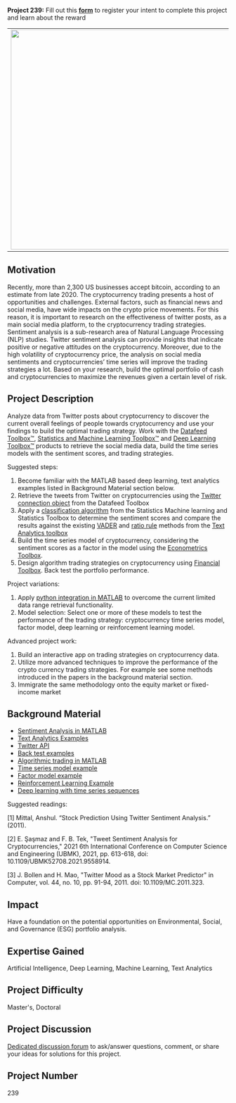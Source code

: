 **Project 239:** Fill out this <strong>[form](https://forms.office.com/Pages/ResponsePage.aspx?id=ETrdmUhDaESb3eUHKx3B5lOTzSa_A6lPqq2LJKzvpM5UMTBZRkc4UTRETjFERVRDWllQRE40OUFSQS4u)</strong> to  register your intent to complete this project and learn about the reward

<table>
<td><img src="https://gist.githubusercontent.com/robertogl/e0115dc303472a9cfd52bbbc8edb7665/raw/cripto.png"  width=500 /></td>
<td><p><h1>Sentiment Analysis in Cryptocurrency Trading</h1></p>
<p>Build your own cryptocurrency trading strategies based on sentiment analysis.</p>
</table>

## Motivation

Recently, more than 2,300 US businesses accept bitcoin, according to an estimate from late 2020. The cryptocurrency trading presents a host of opportunities and challenges. External factors, such as financial news and social media, have wide impacts on the crypto price movements. For this reason, it is important to research on the effectiveness of twitter posts, as a main social media platform, to the cryptocurrency trading strategies. Sentiment analysis is a sub-research area of Natural Language Processing (NLP) studies. Twitter sentiment analysis can provide insights that indicate positive or negative attitudes on the cryptocurrency. Moreover, due to the high volatility of cryptocurrency price, the analysis on social media sentiments and cryptocurrencies’ time series will improve the trading strategies a lot. Based on your research, build the optimal portfolio of cash and cryptocurrencies to maximize the revenues given a certain level of risk. 

## Project Description

Analyze data from Twitter posts about cryptocurrency to discover the current overall feelings of people towards cryptocurrency and use your findings to build the optimal trading strategy.
Work with the [Datafeed Toolbox™](https://www.mathworks.com/products/datafeed.html), [Statistics and Machine Learning Toolbox™](https://www.mathworks.com/products/statistics.html) and [Deep Learning Toolbox™](https://www.mathworks.com/products/deep-learning.html ) products to retrieve the social media data, build the time series models with the sentiment scores, and trading strategies. 

Suggested steps:
1.	Become familiar with the MATLAB based deep learning, text analytics examples listed in Background Material section below.
2.	Retrieve the tweets from Twitter on cryptocurrencies using the [Twitter connection object]( https://www.mathworks.com/help/datafeed/twitter.html) from the Datafeed Toolbox
3.	Apply a [classification algorithm]( https://www.mathworks.com/help/stats/classification.html) from the Statistics Machine learning and Statistics Toolbox to determine the sentiment scores and compare the results against the existing [VADER](https://www.mathworks.com/help/textanalytics/ref/vadersentimentscores.html) and [ratio rule](https://www.mathworks.com/help/textanalytics/ref/ratiosentimentscores.html)  methods from the [Text Analytics toolbox](https://www.mathworks.com/help/stats/classification.html) 
4.	Build the time series model of cryptocurrency, considering the sentiment scores as a factor in the model using the [Econometrics Toolbox](https://www.mathworks.com/products/econometrics.html).
5.	Design algorithm trading strategies on cryptocurrency using [Financial Toolbox](https://www.mathworks.com/products/finance.html). Back test the portfolio performance.

Project variations:
1.	 Apply [python integration in MATLAB]( https://www.mathworks.com/help/matlab/call-python-libraries.html) to overcome the current limited data range retrieval functionality. 
2.	Model selection: Select one or more of these models to test the performance of the trading strategy: cryptocurrency time series model,  factor model, deep learning or reinforcement learning model.

Advanced project work:
1.	Build an interactive app on trading strategies on cryptocurrency data.
2.	Utilize  more advanced techniques to improve the performance of the crypto currency trading strategies. For example see some methods introduced in the papers in the background material section.
3.	Immigrate the same methodology onto the equity market or fixed-income market


## Background Material

- [Sentiment Analysis in MATLAB](https://www.mathworks.com/discovery/sentiment-analysis.html?s_tid=srchtitle)
- [Text Analytics Examples](https://www.mathworks.com/help/textanalytics/examples.html)
- [Twitter API](https://developer.twitter.com/en/docs/twitter-api)
- [Back test examples](https://www.mathworks.com/help/finance/backtest-investment-strategies.html)
- [Algorithmic trading in MATLAB]( https://www.mathworks.com/discovery/algorithmic-trading.html?s_tid=srchtitle_algorithm%2520trading_1)
- [Time series model example]( https://www.mathworks.com/help/econ/introduction-to-vector-autoregressive-var-models.html?s_tid=srchtitle_vector%20autoregression_1)
- [Factor model example](https://www.mathworks.com/help/finance/portfolio-optimization-using-factor-models.html)
- [Reinforcement Learning Example](https://www.mathworks.com/matlabcentral/fileexchange/74176-reinforcement-learning-for-financial-trading)
- [Deep learning with time series sequences](https://www.mathworks.com/help/deeplearning/examples.html?category=deep-learning-with-time-series-sequences-and-text&s_tid=CRUX_topnav) 

Suggested readings:

[1] Mittal, Anshul. “Stock Prediction Using Twitter Sentiment Analysis.” (2011).

[2] E. Şaşmaz and F. B. Tek, "Tweet Sentiment Analysis for Cryptocurrencies," 2021 6th International Conference on Computer Science and Engineering (UBMK), 2021, pp. 613-618, doi: 10.1109/UBMK52708.2021.9558914.

[3] J. Bollen and H. Mao, "Twitter Mood as a Stock Market Predictor" in Computer, vol. 44, no. 10, pp. 91-94, 2011. doi: 10.1109/MC.2011.323.


## Impact

Have a foundation on the potential opportunities on Environmental, Social, and Governance (ESG) portfolio analysis.

## Expertise Gained 

Artificial Intelligence, Deep Learning, Machine Learning, Text Analytics


## Project Difficulty

Master's, Doctoral

## Project Discussion

[Dedicated discussion forum](https://github.com/mathworks/MathWorks-Excellence-in-Innovation/discussions/75) to ask/answer questions, comment, or share your ideas for solutions for this project.

## Project Number

239
